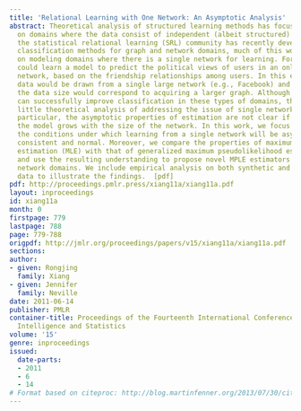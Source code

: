 ```yaml
---
title: 'Relational Learning with One Network: An Asymptotic Analysis'
abstract: Theoretical analysis of structured learning methods has focused primarily
  on domains where the data consist of independent (albeit structured) examples. Although
  the statistical relational learning (SRL) community has recently developed many
  classification methods for graph and network domains, much of this work has focused
  on modeling domains where there is a single network for learning. For example, we
  could learn a model to predict the political views of users in an online social
  network, based on the friendship relationships among users. In this example, the
  data would be drawn from a single large network (e.g., Facebook) and increasing
  the data size would correspond to acquiring a larger graph. Although SRL methods
  can successfully improve classification in these types of domains, there has been
  little theoretical analysis of addressing the issue of single network domains. In
  particular, the asymptotic properties of estimation are not clear if the size of
  the model grows with the size of the network. In this work, we focus on outlining
  the conditions under which learning from a single network will be asymptotically
  consistent and normal. Moreover, we compare the properties of maximum likelihood
  estimation (MLE) with that of generalized maximum pseudolikelihood estimation (MPLE)
  and use the resulting understanding to propose novel MPLE estimators for single
  network domains. We include empirical analysis on both synthetic and real network
  data to illustrate the findings.  [pdf]
pdf: http://proceedings.pmlr.press/xiang11a/xiang11a.pdf
layout: inproceedings
id: xiang11a
month: 0
firstpage: 779
lastpage: 788
page: 779-788
origpdf: http://jmlr.org/proceedings/papers/v15/xiang11a/xiang11a.pdf
sections: 
author:
- given: Rongjing
  family: Xiang
- given: Jennifer
  family: Neville
date: 2011-06-14
publisher: PMLR
container-title: Proceedings of the Fourteenth International Conference on Artificial
  Intelligence and Statistics
volume: '15'
genre: inproceedings
issued:
  date-parts:
  - 2011
  - 6
  - 14
# Format based on citeproc: http://blog.martinfenner.org/2013/07/30/citeproc-yaml-for-bibliographies/
---
```

